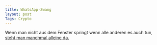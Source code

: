 ```yaml
---
title: WhatsApp-Zwang
layout: post
Tags: Crypto
---
```

Wenn man nicht aus dem Fenster springt wenn alle anderen es auch tun, [steht man manchmal alleine da.](http://www.golem.de/news/cryptomessenger-wie-ich-die-digitalisierung-meiner-familie-verpasste-1512-118152.html)

